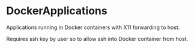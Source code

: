 # DockerApplications
Applications running in Docker containers with X11 forwarding to host.

Requires ssh key by user so to allow ssh into Docker container from host.
